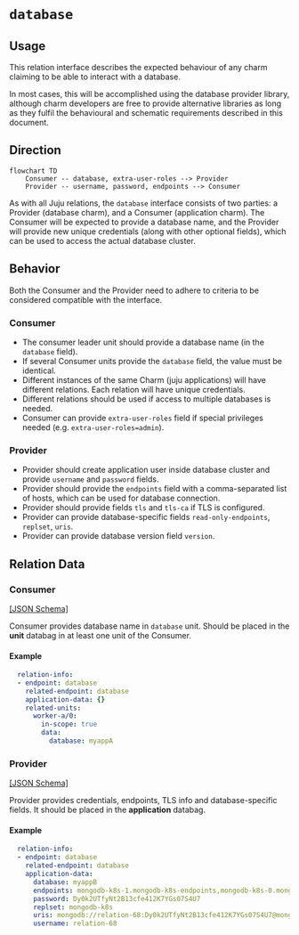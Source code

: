 # `database`

## Usage

This relation interface describes the expected behaviour of any charm claiming to be able to interact with a database.

In most cases, this will be accomplished using the database provider library, although charm developers are free to provide alternative libraries as long as they fulfil the behavioural and schematic requirements described in this document.

## Direction

```mermaid
flowchart TD
    Consumer -- database, extra-user-roles --> Provider
    Provider -- username, password, endpoints --> Consumer
```

As with all Juju relations, the `database` interface consists of two parties: a Provider (database charm), and a Consumer (application charm). The Consumer will be expected to provide a database name, and the Provider will provide new unique credentials (along with other optional fields), which can be used to access the actual database cluster.

## Behavior

Both the Consumer and the Provider need to adhere to criteria to be considered compatible with the interface.

### Consumer

- The consumer leader unit should provide a database name (in the `database` field).
- If several Consumer units provide the `database` field, the value must be identical.
- Different instances of the same Charm (juju applications) will have different relations. Each relation will have unique credentials.
- Different relations should be used if access to multiple databases is needed.
- Consumer can provide `extra-user-roles` field if special privileges needed (e.g. `extra-user-roles=admin`).


### Provider
- Provider should create application user inside database cluster and provide `username` and `password` fields.
- Provider should provide the `endpoints` field with a comma-separated list of hosts, which can be used for database connection.
- Provider should provide fields `tls` and `tls-ca` if TLS is configured.
- Provider can provide database-specific fields `read-only-endpoints`, `replset`, `uris`.
- Provider can provide database version field `version`.

## Relation Data

### Consumer

[\[JSON Schema\]](./schemas/provider.json)

Consumer provides database name in `database` unit. Should be placed in the **unit** databag
in at least one unit of the Consumer.

#### Example

```yaml
  relation-info:
  - endpoint: database
    related-endpoint: database
    application-data: {}
    related-units:
      worker-a/0:
        in-scope: true
        data:
          database: myappA
```

### Provider

[\[JSON Schema\]](./schemas/consumer.json)

Provider provides credentials, endpoints, TLS info and database-specific fields. It should be placed in the **application** databag.


#### Example
```yaml
  relation-info:
  - endpoint: database
    related-endpoint: database
    application-data:
      database: myappB
      endpoints: mongodb-k8s-1.mongodb-k8s-endpoints,mongodb-k8s-0.mongodb-k8s-endpoints
      password: Dy0k2UTfyNt2B13cfe412K7YGs07S4U7
      replset: mongodb-k8s
      uris: mongodb://relation-68:Dy0k2UTfyNt2B13cfe412K7YGs07S4U7@mongodb-k8s-1.mongodb-k8s-endpoints,mongodb-k8s-0.mongodb-k8s-endpoints/myappB?replicaSet=mongodb-k8s&authSource=admin
      username: relation-68
```
